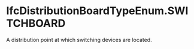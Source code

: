 IfcDistributionBoardTypeEnum.SWITCHBOARD
========================================
A distribution point at which switching devices are located.


